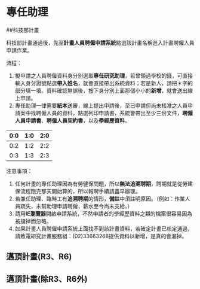 # 專任助理
##科技部計畫

科技部計畫通過後，先至**計畫人員聘僱申請系統**點選該計畫名稱進入計畫聘僱人員申請作業。

流程：
1. 擬申請之人員聘僱資料身分別選取**專任研究助理**，若曾領過學校的錢，可直接輸入身分證號點選**帶入姓名**，就會直接帶出系統資料；若是新人，請把＊字的部分填一填。資料確認無誤後，按下身分別上面那個小小的**新增**，就會送出線上申請。
2. 專任助理一律需要**紙本**送審，線上提出申請後，至已申請但尚未核准之人員申請案中找聘僱人員的資料，點選列印申請書，系統會帶出至少三份文件，**聘僱人員申請書**、**聘僱人員契約書**，以及**學經歷資料**。

| 0:0 | 1:0 | 2:0 |
| -- | -- | -- |
| 0:2 | 1:2 | 2:2 |
| 0:3 | 1:3 | 2:3 |




注意事項：
1. 任何計畫的專任助理因為有勞健保問題，所以**無法追溯聘期**，聘期就是從勞建保流程跑完那天開始算的，所以報聘手續請盡早辦理。
2. 若兼任助理、臨時工有**追溯聘期**的情形，**備註**中須註明原因。（例如：作業人員疏失，未幫助理申請聘僱，薪水至今尚未支給。） 
2. 請用**IE瀏覽器**開啟申請系統，不然申請者的學經歷資料之類的檔案很容易因為被擋掉而忽略。
3. 如果計畫人員聘僱申請系統上面找不到該計畫資料，若確定計畫已核定通過，請致電研究計畫服務組：(02)33663268提供資料以新增，是真的會漏掉。

## 邁頂計畫(R3、R6)
## 邁頂計畫(除R3、R6外)
